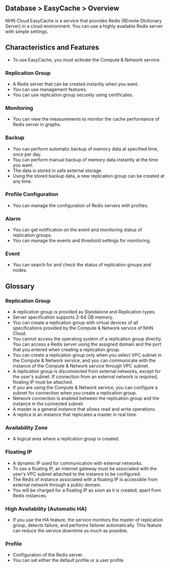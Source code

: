 ## Database > EasyCache > Overview

NHN Cloud EasyCache is a service that provides Redis (REmote DIctionary Server) in a cloud environment.
You can use a highly available Redis server with simple settings.

## Characteristics and Features

* To use EasyCache, you must activate the Compute & Network service.

### Replication Group

* A Redis server that can be created instantly when you want.
* You can use management features.
* You can use replication group securely using certificates.

### Monitoring

* You can view the measurements to monitor the cache performance of Redis server in graphs.

### Backup

* You can perform automatic backup of memory data at specified time, once per day.
* You can perform manual backup of memory data instantly at the time you want.
* The data is stored in safe external storage.
* Using the stored backup data, a new replication group can be created at any time.

### Profile Configuration

* You can manage the configuration of Redis servers with profiles.

### Alarm

* You can get notification on the event and monitoring status of replication groups.
* You can manage the events and threshold settings for monitoring.

### Event

* You can search for and check the status of replication groups and nodes.

## Glossary 

### Replication Group

* A replication group is provided as Standalone and Replication types.
* Server specification supports 2-64 GB memory.
* You can create a replication group with virtual devices of all specifications provided by the Compute & Network service of NHN Cloud.
* You cannot access the operating system of a replication group directly. You can access a Redis server using the assigned domain and the port that you entered when creating a replication group.
* You can create a replication group only when you select VPC subnet in the Compute & Network service, and you can communicate with the instance of the Compute & Network service through VPC subnet.
* A replication group is disconnected from external networks, except for the user's subnet. If connection from an external network is required, floating IP must be attached.
* If you are using the Compute & Network service, you can configure a subnet for connection when you create a replication group.
* Network connection is enabled between the replication group and the instance in the connected subnet.
* A master is a general instance that allows read and write operations. 
* A replica is an instance that replicates a master in real time.

### Availability Zone

* A logical area where a replication group is created.

### Floating IP

* A dynamic IP used for communication with external networks.
* To use a floating IP, an internet gateway must be associated with the user's VPC subnet attached to the instance to be configured.
* The Redis of instance associated with a floating IP is accessible from external network through a public domain.
* You will be charged for a floating IP as soon as it is created, apart from Redis instances.

### High Availability (Automatic HA)

* If you use the HA feature, the service monitors the master of replication group, detects failure, and performs failover automatically. This feature can reduce the service downtime as much as possible.

### Profile

* Configuration of the Redis server.
* You can set either the default profile or a user profile.
